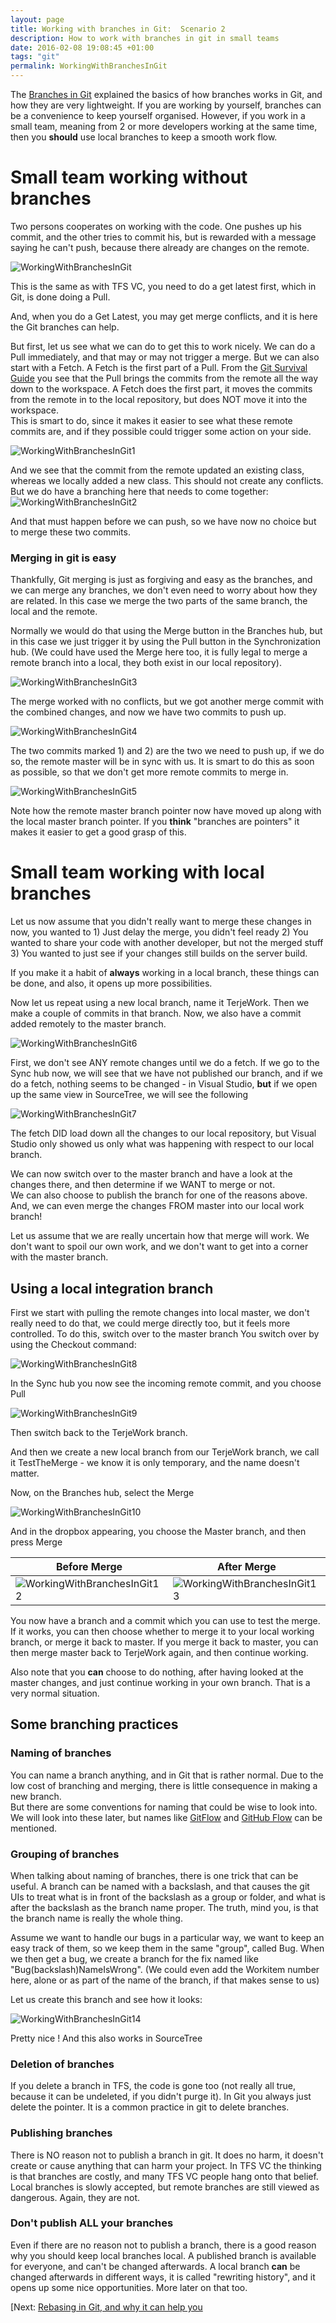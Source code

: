 ```yaml
---
layout: page
title: Working with branches in Git:  Scenario 2
description: How to work with branches in git in small teams
date: 2016-02-08 19:08:45 +01:00
tags: "git"
permalink: WorkingWithBranchesInGit
---
```


The [Branches in Git](BranchesInGit) explained the basics of how branches works in Git, and how they are very lightweight.
If you are working by yourself, branches can be a convenience to keep yourself organised.  However, if you work in a small team, meaning from 2 or more developers working at the same time, then you **should** use local branches to keep a smooth work flow. 

# Small team working without branches

Two persons cooperates on working with the code.  One pushes up his commit, and the other tries to commit his, but is rewarded with a message saying he can't push, because there already are changes on the remote. 

![WorkingWithBranchesInGit](WorkingWithBranchesInGit_images\WorkingWithBranchesInGit.png)

This is the same as with TFS VC, you need to do a get latest first, which in Git, is done doing a Pull. 

And, when you do a Get Latest, you may get merge conflicts, and it is here the Git branches can help. 

But first, let us see what we can do to get this to work nicely.
We can do a Pull immediately, and that may or may not trigger a merge.  But we can also start with a Fetch.  A  Fetch is the first part of a Pull.  From the [Git Survival Guide](ASurvivalGuideToGit) you see that the Pull brings the commits from the remote all the way down to the workspace.  A Fetch does the first part, it moves the commits from the remote in to the local repository, but does NOT move it into the workspace.  
This is smart to do, since it makes it easier to see what these remote commits are, and if they possible could trigger some action on your side.

![WorkingWithBranchesInGit1](WorkingWithBranchesInGit_images\WorkingWithBranchesInGit1.png)

And we see that the commit from the remote updated an existing class, whereas we locally added a new class.  This should not create any conflicts.  But we do have a branching here that needs to come together:
![WorkingWithBranchesInGit2](WorkingWithBranchesInGit_images\WorkingWithBranchesInGit2.png)

And that must happen before we can push, so we have now no choice but to merge these two commits.

### Merging in git is easy

Thankfully, Git merging is just as forgiving and easy as the branches, and we can merge any branches, we don't even need to worry about how they are related.  In this case we merge the two parts of the same branch, the local and the remote. 

Normally we would do that using the Merge button in the Branches hub, but in this case we just trigger it by using the Pull button in the Synchronization hub.  (We could have used the Merge here too, it is fully legal to merge a remote branch into a local, they both exist in our local repository). 

![WorkingWithBranchesInGit3](WorkingWithBranchesInGit_images\WorkingWithBranchesInGit3.png)

The merge worked with no conflicts, but we got another merge commit with the combined changes, and now we have two commits to push up.

![WorkingWithBranchesInGit4](WorkingWithBranchesInGit_images\WorkingWithBranchesInGit4.png)

The two commits marked  1) and  2) are the two we need to push up, if we do so, the remote master will be in sync with us.   It is smart to do this as soon as possible, so that we don't get more remote commits to merge in.  

![WorkingWithBranchesInGit5](WorkingWithBranchesInGit_images\WorkingWithBranchesInGit5.png)

Note how the remote master branch pointer now have moved up along with the local master branch pointer.  If you **think** "branches are pointers" it makes it easier to get a good grasp of this.  

# Small team working with local branches

Let us now assume that you didn't really want to merge these changes in now, you wanted to 1) Just delay the merge, you didn't feel ready  2) You wanted to share your code with another developer, but not the merged stuff  3) You wanted to just see if your changes still builds on the server build. 

If you make it a habit of **always** working in a local branch,  these things can be done, and also, it opens up more possibilities.  

Now let us repeat using a new local branch, name it TerjeWork.  Then we make a couple of commits in that branch.  Now, we also have a commit added remotely to the master branch.  

![WorkingWithBranchesInGit6](WorkingWithBranchesInGit_images\WorkingWithBranchesInGit6.png)

First, we don't see ANY remote changes until we do a fetch.  If we go to the Sync hub now, we will see that we have not published our branch, and if we do a fetch, nothing seems to be changed - in Visual Studio, **but** if we open up the same view in SourceTree, we will see the following

![WorkingWithBranchesInGit7](WorkingWithBranchesInGit_images\WorkingWithBranchesInGit7.png)

The fetch DID load down all the changes to our local repository, but Visual Studio only showed us only  what was happening with respect to our local branch.  

We can now switch over to the master branch and have a look at the changes there, and then determine if we WANT to merge or not.  
We can also choose to publish the branch for one of the reasons above.  
And, we can even merge the changes FROM master into our local work branch!  

Let us assume that we are really uncertain how that merge will work.  We don't want to spoil our own work, and we don't want to get into a corner with the master branch.

## Using a local integration branch

First we start with pulling the remote changes into local master, we don't really need to do that, we could merge directly too, but it feels more controlled.  To do this, switch over to the master branch  You switch over by using the Checkout command:

![WorkingWithBranchesInGit8](WorkingWithBranchesInGit_images\WorkingWithBranchesInGit8.png)

In the Sync hub you now see the incoming remote commit, and you choose Pull

![WorkingWithBranchesInGit9](WorkingWithBranchesInGit_images\WorkingWithBranchesInGit9.png)

Then switch back to the TerjeWork branch. 

And then we create a new local branch from our TerjeWork branch, we call it TestTheMerge - we know it is only temporary, and the name doesn't matter.

Now, on the Branches hub, select the Merge

![WorkingWithBranchesInGit10](WorkingWithBranchesInGit_images\WorkingWithBranchesInGit10.png)

And in the dropbox appearing, you choose the Master branch, and then press Merge

|   Before Merge  |  After Merge |
|-------|--------|
|![WorkingWithBranchesInGit12](WorkingWithBranchesInGit_images\WorkingWithBranchesInGit12.png)|![WorkingWithBranchesInGit13](WorkingWithBranchesInGit_images\WorkingWithBranchesInGit13.png)|


You now have a branch and a commit which you can use to test the merge.  If it works, you can then choose whether to merge it to your local working branch, or merge it back to master.  If you merge it back to master, you can then merge master back to TerjeWork again, and then continue working.  


Also note that you **can** choose to do nothing, after having looked at the master changes, and just continue working in your own branch. That is a very normal situation. 

## Some branching practices

### Naming of branches

You can name a branch anything, and in Git that is rather normal.  Due to the low cost of branching and merging, there is little consequence in making a new branch.  
But there are some conventions for naming that could be wise to look into.  We will look into these later, but names like [GitFlow](http://nvie.com/posts/a-successful-git-branching-model/) and [GitHub Flow](https://guides.github.com/introduction/flow/) can be mentioned.

### Grouping of branches

When talking about naming of branches, there is one trick that can be useful.  A branch can be named with a backslash, and that causes the git UIs to treat what is in front of the backslash as a group or folder, and what is after the backslash as the branch name proper.  The truth, mind you, is that the branch name is really the whole thing.

Assume we want to handle our bugs in a particular way, we want to keep an easy track of them, so we keep them in the same "group", called Bug.  When we then get a bug, we create a branch for the fix named like  "Bug(backslash)NameIsWrong".  (We could even add the Workitem number here, alone or as part of the name of the branch, if that makes sense to us)

Let us create this branch and see how it looks:

![WorkingWithBranchesInGit14](WorkingWithBranchesInGit_images\WorkingWithBranchesInGit14.png)

Pretty nice !  And this also works in SourceTree



### Deletion of branches

If you delete a branch in TFS, the code is gone too (not really all true, because it can be undeleted, if you didn't purge it).  In Git you always just delete the pointer.  It is a common practice in git to delete branches.  

### Publishing branches

There is NO reason not to publish a branch in git.  It does no harm, it doesn't create or cause anything that can harm your project.  In TFS VC the thinking is that branches are costly, and many TFS VC people hang onto that belief.  Local branches is slowly accepted, but remote branches are still viewed as dangerous.   Again, they are not.

### Don't publish ALL your branches

Even if there are no reason not to publish a branch, there is a good reason why you should keep local branches local.  A published branch is available for everyone, and can't be changed afterwards.  A local branch **can** be changed afterwards in different ways, it is called "rewriting history", and it opens up some nice opportunities. More later on that too. 


[Next:  [Rebasing in Git, and why it can help you](RebasingInGit)   















